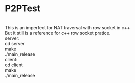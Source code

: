 # P2PTest
<br>
This is an imperfect for NAT traversal with row socket in c++
<br>
But it still is a reference for c++ row socket pratice.
<br/>
server:
<br/>
cd server
<br/>
make
<br/>
./main_release
<br/>
client:
<br/>
cd client
<br/>
make
<br/>
./main_release <Server IP> <Server PORT> <Mode:A or P>
<br/>
